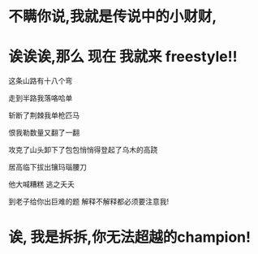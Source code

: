 # 不瞒你说,我就是传说中的小财财,
# 诶诶诶,那么 现在 我就来  freestyle!!
这条山路有十八个弯

走到半路我落咯哈单

斩断了荆棘我单枪匹马

恨我勒数量又翻了一翻

攻克了山头卸下了包包悄悄得登起了乌木的高跷

居高临下拔出镶玛瑙腰刀

他大喊糟糕 逃之夭夭

到老子给你出巨难的题 解释不解释都必须要注意我!
# 诶, 我是拆拆,你无法超越的champion!
